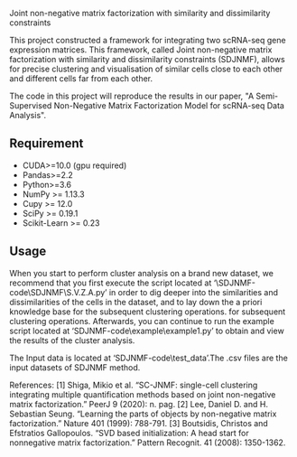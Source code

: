 Joint non-negative matrix factorization with similarity and dissimilarity constraints

This project constructed a framework for integrating two scRNA-seq gene expression matrices. This framework, called Joint non-negative matrix factorization with similarity and dissimilarity constraints (SDJNMF), allows for precise clustering and visualisation of similar cells close to each other and different cells far from each other.

The code in this project will reproduce the results in our paper, "A Semi-Supervised Non-Negative Matrix Factorization Model for scRNA-seq Data Analysis".

## Requirement
- CUDA>=10.0 (gpu required)
- Pandas>=2.2
- Python>=3.6
- NumPy >= 1.13.3
- Cupy >= 12.0
- SciPy >= 0.19.1
- Scikit-Learn >= 0.23



## Usage
When you start to perform cluster analysis on a brand new dataset, we recommend that you first execute the script located at ‘\SDJNMF-code\SDJNMF\S.V.Z.A.py’ in order to dig deeper into the similarities and dissimilarities of the cells in the dataset, and to lay down the a priori knowledge base for the subsequent clustering operations. for subsequent clustering operations. Afterwards, you can continue to run the example script located at ‘SDJNMF-code\example\example1.py’ to obtain and view the results of the cluster analysis.

The Input data is located at ‘SDJNMF-code\test_data’.The .csv files are the input datasets of SDJNMF method.

References:
[1] Shiga, Mikio et al. “SC-JNMF: single-cell clustering integrating multiple quantification methods based on joint non-negative matrix factorization.” PeerJ 9 (2020): n. pag.
[2] Lee, Daniel D. and H. Sebastian Seung. “Learning the parts of objects by non-negative matrix factorization.” Nature 401 (1999): 788-791.
[3] Boutsidis, Christos and Efstratios Gallopoulos. “SVD based initialization: A head start for nonnegative matrix factorization.” Pattern Recognit. 41 (2008): 1350-1362.


